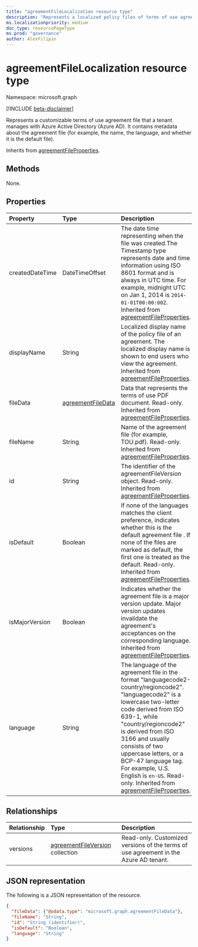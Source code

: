 ```yaml
---
title: "agreementFileLocalization resource type"
description: "Represents a localized policy files of terms of use agreement in Azure Active Directory (Azure AD). It contains metadata about the agreement file (for example, the name, the language, and whether it is the default file)."
ms.localizationpriority: medium
doc_type: resourcePageType
ms.prod: "governance"
author: AlexFilipin
---
```


# agreementFileLocalization resource type

Namespace: microsoft.graph

[!INCLUDE [beta-disclaimer](../../includes/beta-disclaimer.md)]

Represents a customizable terms of use agreement file that a tenant manages with Azure Active Directory (Azure AD). It contains metadata about the agreement file (for example, the name, the language, and whether it is the default file).

Inherits from [agreementFileProperties](agreementfileproperties.md).

## Methods

None.

## Properties
| Property     | Type        | Description |
|:-------------|:------------|:------------|
|createdDateTime|DateTimeOffset|The date time representing when the file was created.The Timestamp type represents date and time information using ISO 8601 format and is always in UTC time. For example, midnight UTC on Jan 1, 2014 is `2014-01-01T00:00:00Z`. Inherited from [agreementFileProperties](../resources/agreementfileproperties.md).|
|displayName|String|Localized display name of the policy file of an agreement. The localized display name is shown to end users who view the agreement. Inherited from [agreementFileProperties](../resources/agreementfileproperties.md).|
|fileData|[agreementFileData](agreementfiledata.md)|Data that represents the terms of use PDF document. Read-only. Inherited from [agreementFileProperties](../resources/agreementfileproperties.md).|
|fileName|String|Name of the agreement file (for example, TOU.pdf). Read-only. Inherited from [agreementFileProperties](../resources/agreementfileproperties.md).|
|id|String|The identifier of the agreementFileVersion object. Read-only. Inherited from [agreementFileProperties](../resources/agreementfileproperties.md).|
|isDefault|Boolean|If none of the languages matches the client preference, indicates whether this is the default agreement file . If none of the files are marked as default, the first one is treated as the default. Read-only. Inherited from [agreementFileProperties](../resources/agreementfileproperties.md).|
|isMajorVersion|Boolean|Indicates whether the agreement file is a major version update. Major version updates invalidate the agreement's acceptances on the corresponding language. Inherited from [agreementFileProperties](../resources/agreementfileproperties.md).|
|language|String|The language of the agreement file in the format "languagecode2-country/regioncode2". "languagecode2" is a lowercase two-letter code derived from ISO 639-1, while "country/regioncode2" is derived from ISO 3166 and usually consists of two uppercase letters, or a BCP-47 language tag. For example, U.S. English is `en-US`. Read-only. Inherited from [agreementFileProperties](../resources/agreementfileproperties.md).|

## Relationships
| Relationship | Type        | Description |
|:-------------|:------------|:------------|
|versions|[agreementFileVersion](agreementfileversion.md) collection|Read-only. Customized versions of the terms of use agreement in the Azure AD tenant.|


## JSON representation

The following is a JSON representation of the resource.

<!-- {
  "blockType": "resource",
  "optionalProperties": [

  ],
  "@odata.type": "microsoft.graph.agreementFileLocalization"
}-->

```json
{
  "fileData": {"@odata.type": "microsoft.graph.agreementFileData"},
  "fileName": "String",
  "id": "String (identifier)",
  "isDefault": "Boolean",
  "language": "String"
}
```

<!-- uuid: 8fcb5dbc-d5aa-4681-8e31-b001d5168d79
2015-10-25 14:57:30 UTC -->
<!--
{
  "type": "#page.annotation",
  "description": "agreementFileLocalization resource",
  "keywords": "",
  "section": "documentation",
  "tocPath": "",
  "suppressions": []
}
-->
